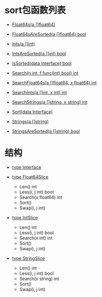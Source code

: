 # sort包函数列表

- [Float64s(a []float64)](Float64s.md)

- [Float64sAreSorted(a []float64) bool](Float64sAreSorted.md)

- [Ints(a []int)](Ints.md)

- [IntsAreSorted(a []int) bool](IntsAreSorted.md)

- [IsSorted(data Interface) bool](IsSorted.md)

- [Search(n int, f func(int) bool) int](Search.md)

- [SearchFloat64s(a []float64, x float64) int](SearchFloat64s.md)

- [SearchInts(a []int, x int) int](SearchInts.md)

- [SearchStrings(a []string, x string) int](SearchStrings.md)

- [Sort(data Interface)](Sort.md)

- [Strings(a []string)](Strings.md)

- [StringsAreSorted(a []string) bool](StringsAreSorted.md)
	
# 结构

- [type Interface](Interface.md)

- [type Float64Slice](Float64Slice.md)

	- Len() int
	- Less(i, j int) bool
	- Search(x float64) int
	- Sort()
	- Swap(i, j int)
	
- [type IntSlice](IntSlice.md)

	- Len() int
	- Less(i, j int) bool
	- Search(x int) int
	- Sort()
	- Swap(i, j int)

- [type StringSlice](StringSlice.md)

	- Len() int
	- Less(i, j int) bool
	- Search(x string) int
	- Sort()
	- Swap(i, j int)
